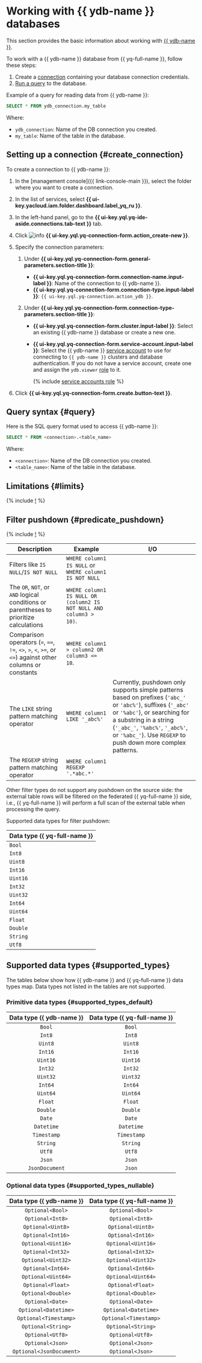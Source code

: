 # Working with {{ ydb-name }} databases

This section provides the basic information about working with [{{ ydb-name }}](https://yandex.cloud/ru/services/ydb).

To work with a {{ ydb-name }} database from {{ yq-full-name }}, follow these steps:
1. Create a [connection](../concepts/glossary.md#connection) containing your database connection credentials.
1. [Run a query](#query) to the database.

Example of a query for reading data from {{ ydb-name }}:

```sql
SELECT * FROM ydb_connection.my_table
```

Where:
* `ydb_connection`: Name of the DB connection you created.
* `my_table`: Name of the table in the database.


## Setting up a connection {#create_connection}

To create a connection to {{ ydb-name }}:

1. In the [management console]({{ link-console-main }}), select the folder where you want to create a connection.
1. In the list of services, select **{{ ui-key.yacloud.iam.folder.dashboard.label_yq_ru }}**.
1. In the left-hand panel, go to the **{{ ui-key.yql.yq-ide-aside.connections.tab-text }}** tab.
1. Click ![info](../../_assets/console-icons/plus.svg) **{{ ui-key.yql.yq-connection-form.action_create-new }}**.
1. Specify the connection parameters:

   1. Under **{{ ui-key.yql.yq-connection-form.general-parameters.section-title }}**:

      * **{{ ui-key.yql.yq-connection-form.connection-name.input-label }}**: Name of the connection to {{ ydb-name }}.
      * **{{ ui-key.yql.yq-connection-form.connection-type.input-label }}**: `{{ ui-key.yql.yq-connection.action_ydb }}`.
   1. Under **{{ ui-key.yql.yq-connection-form.connection-type-parameters.section-title }}**:
      * **{{ ui-key.yql.yq-connection-form.cluster.input-label }}**: Select an existing {{ ydb-name }} database or create a new one.
      * **{{ ui-key.yql.yq-connection-form.service-account.input-label }}**: Select the {{ ydb-name }} [service account](../../iam/concepts/users/service-accounts.md) to use for connecting to `{{ ydb-name }}` clusters and database authentication. If you do not have a service account, create one and assign the `ydb.viewer` [role](../../ydb/security/index.md#ydb-viewer) to it.

        {% include [service accounts role](../../_includes/query/service-accounts-role.md) %}


1. Click **{{ ui-key.yql.yq-connection-form.create.button-text }}**.

## Query syntax {#query}

Here is the SQL query format used to access {{ ydb-name }}:

```sql
SELECT * FROM <connection>.<table_name>
```

Where:
* `<connection>`: Name of the DB connection you created.
* `<table_name>`: Name of the table in the database.

## Limitations {#limits}

{% include [!](_includes/supported_requests.md) %}

## Filter pushdown {#predicate_pushdown}

{% include [!](_includes/predicate_pushdown_preamble.md) %}

|Description|Example|I/O|
|---|---|---|
|Filters like `IS NULL`/`IS NOT NULL`|`WHERE column1 IS NULL` or `WHERE column1 IS NOT NULL`||
|The `OR`, `NOT`, or `AND` logical conditions or parentheses to prioritize calculations |`WHERE column1 IS NULL OR (column2 IS NOT NULL AND column3 > 10)`.||
|Comparison operators (`=`, `==`, `!=`, `<>`, `>`, `<`, `>=`, or `<=`) against other columns or constants|`WHERE column1 > column2 OR column3 <= 10`.||
|The `LIKE` string pattern matching operator|`WHERE column1 LIKE '_abc%'`|Currently, pushdown only supports simple patterns based on prefixes (`'abc_'` or `'abc%'`), suffixes (`'_abc'` or `'%abc'`), or searching for a substring in a string (`'_abc_'`, `'%abc%'`, `'_abc%'`, or `'%abc_'`). Use `REGEXP` to push down more complex patterns.|
|The `REGEXP` string pattern matching operator|`WHERE column1 REGEXP '.*abc.*'`||

Other filter types do not support any pushdown on the source side: the external table rows will be filtered on the federated {{ yq-full-name }} side, i.e., {{ yq-full-name }} will perform a full scan of the external table when processing the query.

Supported data types for filter pushdown:

|Data type {{ yq-full-name }}|
|----|
|`Bool`|
|`Int8`|
|`Uint8`|
|`Int16`|
|`Uint16`|
|`Int32`|
|`Uint32`|
|`Int64`|
|`Uint64`|
|`Float`|
|`Double`|
|`String`|
|`Utf8`|

## Supported data types {#supported_types}

The tables below show how {{ ydb-name }} and {{ yq-full-name }} data types map. Data types not listed in the tables are not supported.

### Primitive data types {#supported_types_default}

| Data type {{ ydb-name }} | Data type {{ yq-full-name }} |
| :---: | :----: |
| `Bool` | `Bool` |
| `Int8` | `Int8` |
| `Uint8` | `Uint8` |
| `Int16` | `Int16` |
| `Uint16` | `Uint16` |
| `Int32` | `Int32` |
| `Uint32` | `Uint32` |
| `Int64` | `Int64` |
| `Uint64` | `Uint64` |
| `Float` | `Float` |
| `Double` | `Double` |
| `Date` | `Date` |
| `Datetime` | `Datetime` |
| `Timestamp` | `Timestamp` |
| `String` | `String` |
| `Utf8` | `Utf8` |
| `Json` | `Json` |
| `JsonDocument` | `Json` |

### Optional data types {#supported_types_nullable}

| Data type {{ ydb-name }} | Data type {{ yq-full-name }} |
| :---: | :----: |
| `Optional<Bool>` | `Optional<Bool>` |
| `Optional<Int8>` | `Optional<Int8>` |
| `Optional<Uint8>` | `Optional<Uint8>` |
| `Optional<Int16>` | `Optional<Int16>` |
| `Optional<Uint16>` | `Optional<Uint16>` |
| `Optional<Int32>` | `Optional<Int32>` |
| `Optional<Uint32>` | `Optional<Uint32>` |
| `Optional<Int64>` | `Optional<Int64>` |
| `Optional<Uint64>` | `Optional<Uint64>` |
| `Optional<Float>` | `Optional<Float>` |
| `Optional<Double>` | `Optional<Double>` |
| `Optional<Date>` | `Optional<Date>` |
| `Optional<Datetime>` | `Optional<Datetime>` |
| `Optional<Timestamp>` | `Optional<Timestamp>` |
| `Optional<String>` | `Optional<String>` |
| `Optional<Utf8>` | `Optional<Utf8>` |
| `Optional<Json>` | `Optional<Json>` |
| `Optional<JsonDocument>` | `Optional<Json>` |